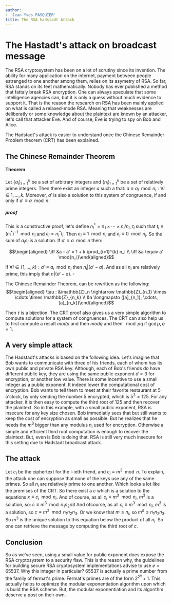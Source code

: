 ```yaml
---
author:
- 'Jean-Yves PASQUIER'
title: The RSA hadstadt Attack
---
```


The Hastadt's attack on broadcast message
=========================================

The RSA cryptosystem has been on a lot of scrutiny since its invention.
The ability for many application on the internet, payment between people
estranged to one another among them, relies on its asymetry of RSA. So
far, RSA stands on its feet mathematically. Nobody has ever published a
method that fattaly break RSA encryption. One can always speculate that
some intelligence agencies can, but it is only a guess without much
evidence to support it. That is the reason the research on RSA has been
mainly applied on what is called a relaxed-mode RSA. Meaning that
weaknesses are deliberatly or some knowledge about the plaintext are
known by an attacker, let's call that attacker Eve. And of course, Eve
is trying to spy on Bob and Alice.

The Hadstadt's attack is easier to understand once the Chinese Remainder
Problem theorem (CRT) has been explained.

The Chinese Remainder Theorem
-----------------------------

#### Theorem

Let $\{a_i\}_{i=1}^{k}$ be a set of arbitrary integers and
$\{n_i\}_{i=1}^{k}$ be a set of relatively prime integers. Then there
exist an integer $a$ such a that:
$a \equiv a_i \mod n_i : \forall i \in {1, \ldots, k}$. Moreover, $a'$
is also a solution to this system of congruence, if and only if
$a' \equiv a \mod{n}$.

##### proof

This is a constructive proof, let's define
$n_i^{*}=n_1 \times \cdots \times n_i / n_i$, $t_i$ such that
$t_i \equiv (n_i^{*})^{-1} \mod{n_i}$ and $e_i = n_i^{*} t_i$. Then
$e_i \equiv 1 \mod n_i$ and $e_i \equiv 0 \mod n_j$. So the sum of
$a_i e_i$ is a solution. If $a' \equiv a \mod{n}$ then:

$$\begin{aligned}
\iff &a - a' = 1 + k \prod_{i=1}^{k} n_i \\
\iff &a \equiv a' \mod{n_i}\end{aligned}$$

If $\forall i \in \{1, \ldots, k\} : a' \equiv a_i \mod{n_i}$ then
$n_i | (a' - a)$. And as all $n_i$ are relatively prime, this imply that
$n | (a' - a)$. $\square$

The Chinese Remainder Theorem, can be rewritten as the following:
$$\begin{aligned}
\tau : &\mathbb{Z}_n \rightarrow \mathbb{Z}_{n_1} \times \cdots \times \mathbb{Z}_{n_k} \\
        &a \longmapsto ([a]_{n_1}, \cdots, [a]_{n_k})\end{aligned}$$

Then $\tau$ is a bijection. The CRT proof also gives us a very simple
algorithm to compute solutions for a system of congruences. The CRT can
also help us to first compute a result $mod{p}$ and then $mod{q}$ and
then $\mod{pq}$ if $\gcd{p,q} = 1$.

A very simple attack
--------------------

The Hadstadt's attacks is based on the following idea. Let's imagine
that Bob wants to communicate with three of his friends, each of whom
has its own public and private RSA key. Although, each of Bob's friends
do have different public key, they are using the same public exponent
$d = 3$ for encryption, or another low value. There is some incentive to
use a small integer as a public exponent. It indeed lower the
computational cost of encryption. Bob wants to tell them to meet at
their favorite restaurant at 5 o'clock, by only sending the number 5
encrypted, which is $5^3=125$. For any attacker, it is then easy to
compute the third root of 125 and then recover the plaintext. So in this
example, with a small public exponent, RSA is insecure for any key size
chosen. Bob immediatly sees that but still wants to keep the cost of
encryption as small as possible. But he realizes that he needs the $m^3$
bigger than any modulus $n_i$ used for encryption. Otherwise a simple
and efficient third root computation is enough to recover the plaintext.
But, even is Bob is doing that, RSA is still very much insecure for this
setting due to Hadstadt broadcast attack.

The attack
----------

Let $c_i$ be the ciphertext for the i-ieth friend, and
$c_i \equiv m^3 \mod{n}$. To explain, the attack one can suppose that
none of the keys use any of the same primes. So all $n_i$ are relatively
prime to one another. Which looks a lot like the premises of the CRT. So
there exist a $c$ which is a solution to the equations
$x \equiv c_i \mod{n_i}$. And of course, as all
$c_i \equiv m^3 \mod{n_i}$, $m^3$ is a solution, so: $c \equiv m^3 \mod{n_1 n_2 n3}$
And ofcourse, as all $c_i \equiv m^3 \mod{n_i}$, $m^3$ is a solution, so
$c \equiv m^3 \mod{n_1 n_2 n_3}$. Or we know that $m \leq n_i$,
so $m^d \leq n_1 n_2 n_3$. So $m^3$ is the unique solution to
this equation below the product of all $n_i$. So one can retrieve the
message by computing the third root of $c$.

Conclusion
----------

So as we've seen, using a small value for public exponent does expose
the RSA cryptosystem to a security flaw. This is the reason why, the
guidelines for building secure RSA cryptosystem implementations advise
to use $e=65537$. Why this integer in particular? 65537 is actually a
prime number from the family of fermat's prime. Fermat's primes are of
the form $2^{2^n} + 1$. This actually helps to optimize the modular
exponentiation algorithm upon which is build the RSA scheme. But, the
modular exponentiation and its algorithm deserve a post on their own.
